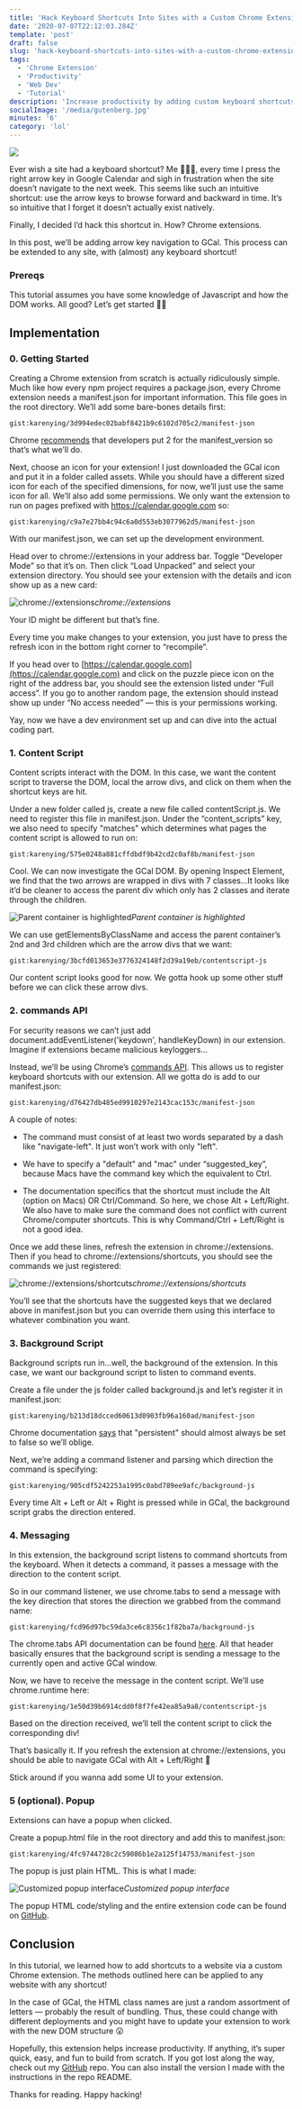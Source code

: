 ```yaml
---
title: 'Hack Keyboard Shortcuts Into Sites with a Custom Chrome Extension'
date: '2020-07-07T22:12:03.284Z'
template: 'post'
draft: false
slug: 'hack-keyboard-shortcuts-into-sites-with-a-custom-chrome-extension'
tags:
  - 'Chrome Extension'
  - 'Productivity'
  - 'Web Dev'
  - 'Tutorial'
description: 'Increase productivity by adding custom keyboard shortcuts to your favorite sites'
socialImage: '/media/gutenberg.jpg'
minutes: '6'
category: 'lol'
---
```


![](https://miro.medium.com/max/700/1*OPtj5zoJWxPNHZx3dZQfIg.jpeg)

Ever wish a site had a keyboard shortcut? Me 🙋🏻‍♀️, every time I press the right arrow key in Google Calendar and sigh in frustration when the site doesn’t navigate to the next week. This seems like such an intuitive shortcut: use the arrow keys to browse forward and backward in time. It’s so intuitive that I forget it doesn’t actually exist natively.

Finally, I decided I’d hack this shortcut in. How? Chrome extensions.

In this post, we’ll be adding arrow key navigation to GCal. This process can be extended to any site, with (almost) any keyboard shortcut!

### Prereqs

This tutorial assumes you have some knowledge of Javascript and how the DOM works. All good? Let’s get started 👍🏼

## Implementation

### 0. Getting Started

Creating a Chrome extension from scratch is actually ridiculously simple. Much like how every npm project requires a package.json, every Chrome extension needs a manifest.json for important information. This file goes in the root directory. We’ll add some bare-bones details first:

`gist:karenying/3d994edec02babf8421b9c6102d705c2/manifest-json`

Chrome [recommends](https://developer.chrome.com/extensions/manifest/manifest_version) that developers put 2 for the manifest_version so that’s what we’ll do.

Next, choose an icon for your extension! I just downloaded the GCal icon and put it in a folder called assets. While you should have a different sized icon for each of the specified dimensions, for now, we’ll just use the same icon for all. We’ll also add some permissions. We only want the extension to run on pages prefixed with https://calendar.google.com so:

`gist:karenying/c9a7e27bb4c94c6a0d553eb3077962d5/manifest-json`

With our manifest.json, we can set up the development environment.

Head over to chrome://extensions in your address bar. Toggle “Developer Mode” so that it’s on. Then click “Load Unpacked” and select your extension directory. You should see your extension with the details and icon show up as a new card:

![chrome://extensions](https://cdn-images-1.medium.com/max/2000/1*VsTvQSEqGFz1R8z8OptgxA.png)_chrome://extensions_

Your ID might be different but that’s fine.

Every time you make changes to your extension, you just have to press the refresh icon in the bottom right corner to “recompile”.

If you head over to [https://calendar.google.com](https://calendar.google.com) and click on the puzzle piece icon on the right of the address bar, you should see the extension listed under “Full access”. If you go to another random page, the extension should instead show up under “No access needed” — this is your permissions working.

Yay, now we have a dev environment set up and can dive into the actual coding part.

### 1. Content Script

Content scripts interact with the DOM. In this case, we want the content script to traverse the DOM, local the arrow divs, and click on them when the shortcut keys are hit.

Under a new folder called js, create a new file called contentScript.js. We need to register this file in manifest.json. Under the “content_scripts” key, we also need to specify "matches" which determines what pages the content script is allowed to run on:

`gist:karenying/575e0248a881cffdbdf9b42cd2c0af8b/manifest-json`

Cool. We can now investigate the GCal DOM. By opening Inspect Element, we find that the two arrows are wrapped in divs with 7 classes…It looks like it’d be cleaner to access the parent div which only has 2 classes and iterate through the children.

![Parent container is highlighted](https://cdn-images-1.medium.com/max/2000/1*QMHEQFpwfN1haJow7uONxg.png)_Parent container is highlighted_

We can use getElementsByClassName and access the parent container’s 2nd and 3rd children which are the arrow divs that we want:

`gist:karenying/3bcfd013653e3776324148f2d39a19eb/contentscript-js`

Our content script looks good for now. We gotta hook up some other stuff before we can click these arrow divs.

### 2. commands API

For security reasons we can’t just add document.addEventListener('keydown', handleKeyDown) in our extension. Imagine if extensions became malicious keyloggers…

Instead, we’ll be using Chrome’s [commands API](https://developer.chrome.com/apps/commands). This allows us to register keyboard shortcuts with our extension. All we gotta do is add to our manifest.json:

`gist:karenying/d76427db485ed9910297e2143cac153c/manifest-json`

A couple of notes:

- The command must consist of at least two words separated by a dash like "navigate-left". It just won’t work with only "left".

- We have to specify a "default" and "mac" under “suggested_key”, because Macs have the command key which the equivalent to Ctrl.

- The documentation specifics that the shortcut must include the Alt (option on Macs) OR Ctrl/Command. So here, we chose Alt + Left/Right. We also have to make sure the command does not conflict with current Chrome/computer shortcuts. This is why Command/Ctrl + Left/Right is not a good idea.

Once we add these lines, refresh the extension in chrome://extensions. Then if you head to chrome://extensions/shortcuts, you should see the commands we just registered:

![chrome://extensions/shortcuts](https://cdn-images-1.medium.com/max/2000/1*nHrUNHZKzTISjycS3wIVuQ.png)_chrome://extensions/shortcuts_

You’ll see that the shortcuts have the suggested keys that we declared above in manifest.json but you can override them using this interface to whatever combination you want.

### 3. Background Script

Background scripts run in…well, the background of the extension. In this case, we want our background script to listen to command events.

Create a file under the js folder called background.js and let’s register it in manifest.json:

`gist:karenying/b213d18dcced60613d0903fb96a160ad/manifest-json`

Chrome documentation [says](https://developer.chrome.com/extensions/background_pages#manifest) that "persistent" should almost always be set to false so we’ll oblige.

Next, we’re adding a command listener and parsing which direction the command is specifying:

`gist:karenying/905cdf5242253a1995c0abd789ee9afc/background-js`

Every time Alt + Left or Alt + Right is pressed while in GCal, the background script grabs the direction entered.

### 4. Messaging

In this extension, the background script listens to command shortcuts from the keyboard. When it detects a command, it passes a message with the direction to the content script.

So in our command listener, we use chrome.tabs to send a message with the key direction that stores the direction we grabbed from the command name:

`gist:karenying/fcd96d97bc59da3ce6c8356c1f82ba7a/background-js`

The chrome.tabs API documentation can be found [here](https://developer.chrome.com/extensions/tabs). All that header basically ensures that the background script is sending a message to the currently open and active GCal window.

Now, we have to receive the message in the content script. We’ll use chrome.runtime here:

`gist:karenying/1e50d39b6914cdd0f8f7fe42ea85a9a8/contentscript-js`

Based on the direction received, we’ll tell the content script to click the corresponding div!

That’s basically it. If you refresh the extension at chrome://extensions, you should be able to navigate GCal with Alt + Left/Right 🎉

Stick around if you wanna add some UI to your extension.

### 5 (optional). Popup

Extensions can have a popup when clicked.

Create a popup.html file in the root directory and add this to manifest.json:

`gist:karenying/4fc9744728c2c59086b1e2a125f14753/manifest-json`

The popup is just plain HTML. This is what I made:

![Customized popup interface](https://cdn-images-1.medium.com/max/2000/1*92fX1bxiE6XFCZmi7iId9Q.png)_Customized popup interface_

The popup HTML code/styling and the entire extension code can be found on [GitHub](https://github.com/karenying/gcal-nav-shortcuts).

## Conclusion

In this tutorial, we learned how to add shortcuts to a website via a custom Chrome extension. The methods outlined here can be applied to any website with any shortcut!

In the case of GCal, the HTML class names are just a random assortment of letters — probably the result of bundling. Thus, these could change with different deployments and you might have to update your extension to work with the new DOM structure 😮

Hopefully, this extension helps increase productivity. If anything, it’s super quick, easy, and fun to build from scratch. If you got lost along the way, check out my [GitHub](https://github.com/karenying/gcal-nav-shortcuts) repo. You can also install the version I made with the instructions in the repo README.

Thanks for reading. Happy hacking!
